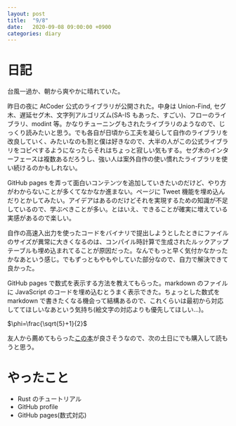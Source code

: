 ```yaml
---
layout: post
title:  "9/8"
date:   2020-09-08 09:00:00 +0900
categories: diary
---
```

# 日記

台風一過か、朝から爽やかに晴れていた。

昨日の夜に AtCoder 公式のライブラリが公開された。中身は Union-Find, セグ木、遅延セグ木、文字列アルゴリズム(SA-IS もあった、すごい)、フローのライブラリ、modint 等。かなりチューニングもされたライブラリのようなので、じっくり読みたいと思う。でも各自が日頃から工夫を凝らして自作のライブラリを改良していく、みたいなのも割と僕は好きなので、大半の人がこの公式ライブラリをコピペするようになったらそれはちょっと寂しい気もする。セグ木のインターフェースは複数あるだろうし、強い人は案外自作の使い慣れたライブラリを使い続けるのかもしれない。

GitHub pages を弄って面白いコンテンツを追加していきたいのだけど、やり方がわからないことが多くてなかなか進まない。ページに Tweet 機能を埋め込んだりとかしてみたい。アイデアはあるのだけどそれを実現するための知識が不足しているので、学ぶべきことが多い。とはいえ、できることが確実に増えている実感があるので楽しい。

自作の高速入出力を使ったコードをバイナリで提出しようとしたときにファイルのサイズが異常に大きくなるのは、コンパイル時計算で生成されたルックアップテーブルも埋め込まれてることが原因だった。なんでもっと早く気付かなかったかなあという感じ。でもずっともやもやしていた部分なので、自力で解決できて良かった。

GitHub pages で数式を表示する方法を教えてもらった。markdown のファイルに JavaScript のコードを埋め込むとうまく表示できた。ちょっとした数式を markdown で書きたくなる機会って結構あるので、これくらいは最初から対応しててほしいなあという気持ち(絵文字の対応よりも優先してほしい...)。

$\phi=\frac{\sqrt{5}+1}{2}$

友人から薦めてもらった[この本](https://www.amazon.co.jp/%E3%81%AF%E3%81%98%E3%82%81%E3%81%A6%E5%AD%A6%E3%81%B6%E3%83%90%E3%82%A4%E3%83%8A%E3%83%AA%E8%A7%A3%E6%9E%90-%E4%B8%8D%E6%AD%A3%E3%81%AA%E3%82%B3%E3%83%BC%E3%83%89%E3%81%8B%E3%82%89%E3%82%B3%E3%83%B3%E3%83%94%E3%83%A5%E3%83%BC%E3%82%BF%E3%82%92%E5%AE%88%E3%82%8B%E3%82%B5%E3%82%A4%E3%83%90%E3%83%BC%E3%82%BB%E3%82%AD%E3%83%A5%E3%83%AA%E3%83%86%E3%82%A3%E6%8A%80%E8%A1%93-OnDeck-Books%EF%BC%88NextPublishing%EF%BC%89-%E5%B0%8F%E6%9E%97-%E4%BD%90%E4%BF%9D-ebook/dp/B084R85269)が良さそうなので、次の土日にでも購入して読もうと思う。

# やったこと

- Rust のチュートリアル
- GitHub profile
- GitHub pages(数式対応)

<script type="text/x-mathjax-config">MathJax.Hub.Config({tex2jax: {inlineMath: [['$','$'], ['\\(','\\)']], processEscapes: true},});</script>
<script async src="https://cdnjs.cloudflare.com/ajax/libs/mathjax/2.7.6/MathJax.js?config=TeX-AMS_CHTML"></script>